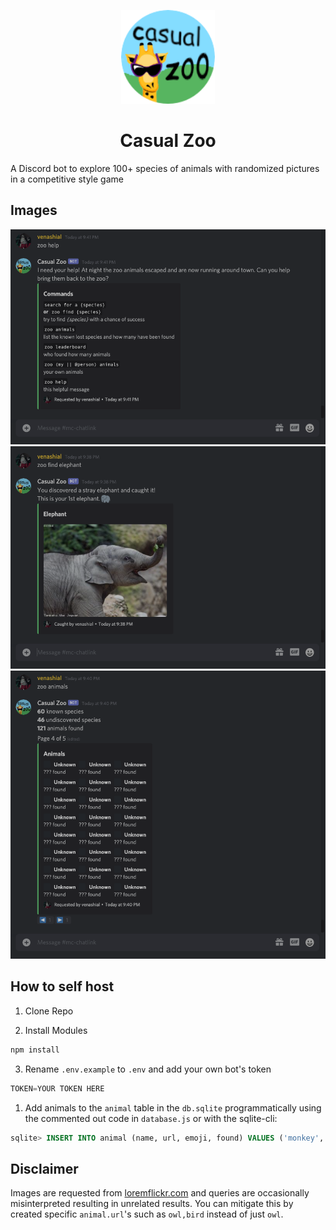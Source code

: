 <p align="center">
  <img src="assets/icon.png" width="150" title="Logo">
</p>
<h1 align="center">Casual Zoo</h1>

A Discord bot to explore 100+ species of animals with randomized pictures in a competitive style game

## Images
<img src="assets/screenshots/1.png" width="650">

<img src="assets/screenshots/2.png" width="650">

<img src="assets/screenshots/3.png" width="650">

## How to self host
1. Clone Repo

2. Install Modules
```coffee
npm install
```

3. Rename `.env.example` to `.env` and add your own bot's token
```java
TOKEN=YOUR TOKEN HERE
```

1. Add animals to the `animal` table in the `db.sqlite` programmatically using the commented out code in `database.js` or with the sqlite-cli:
```sql
sqlite> INSERT INTO animal (name, url, emoji, found) VALUES ('monkey','monkey,animal','monkey',0)
```

## Disclaimer
Images are requested from [loremflickr.com](https://loremflickr.com/) and queries are occasionally misinterpreted resulting in unrelated results. You can mitigate this by created specific `animal.url`'s such as `owl,bird` instead of just `owl`.